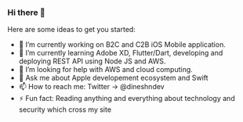 ### Hi there 👋

Here are some ideas to get you started:

- 🔭 I’m currently working on B2C and C2B iOS Mobile application.
- 🌱 I’m currently learning Adobe XD, Flutter/Dart, developing and deploying REST API using Node JS and AWS.
- 🤔 I’m looking for help with AWS and cloud computing.
- 💬 Ask me about Apple developement ecosystem and Swift
- 📫 How to reach me: Twitter -> @dineshndev
- ⚡ Fun fact: Reading anything and everything about technology and security which cross my site

<!--
- 😄 Pronouns: ...
- 👯 I’m looking to collaborate on ...
>
